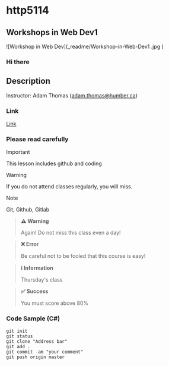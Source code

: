 # http5114

## Workshops in Web Dev1

![Workshop in Web Dev](_readme/Workshop-in-Web-Dev1 .jpg )

### Hi there

## Description
Instructor: Adam Thomas (adam.thomas@humber.ca)

### Link
[Link ](https://https://codeadam.ca/)

### Please read carefully

> [!IMPORTANT]  
This lesson includes github and coding

> [!WARNING]
If you do not attend classes regularly, you will miss.

> [!NOTE]
Git, Github, Gitlab


> **⚠️ Warning**
>
> Again! Do not miss this class even a day!

> **❌ Error**
>
> Be careful not to be fooled that this course is easy!

> **ℹ️ Information**
>
> Thursday's class

> **✅ Success**
>
> You must score above 80%


### Code Sample (C#)
```
git init
git status
git clone "Address bar"
git add .
git commit -am "your comment"
git push origin master

```
